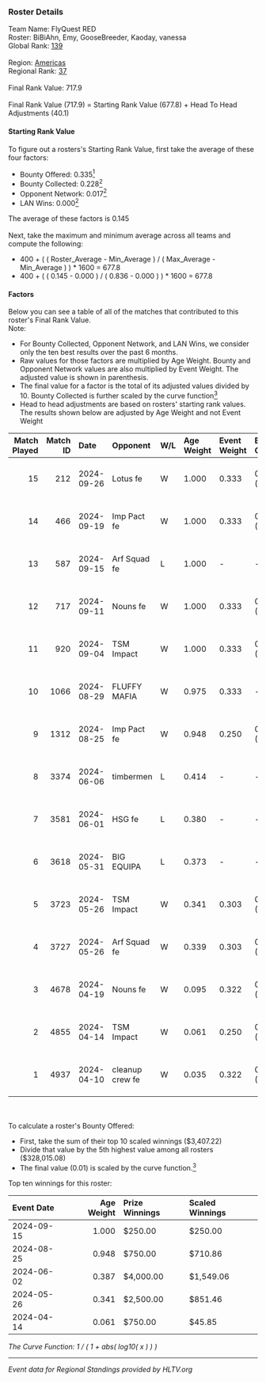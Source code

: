 ### Roster Details<br />
Team Name: FlyQuest RED<br />
Roster: BiBiAhn, Emy, GooseBreeder, Kaoday, vanessa<br />
Global Rank: [139](../../standings_global_2024_10_02.md)<br />
<br />
Region: [Americas]( ../../standings_americas_2024_10_02.md)<br />
Regional Rank: [37]( ../../standings_americas_2024_10_02.md)<br />
<br />
Final Rank Value:  717.9<br />
<br />
Final Rank Value (717.9) = Starting Rank Value (677.8) + Head To Head Adjustments (40.1)<br />

#### Starting Rank Value<br />
To figure out a rosters's Starting Rank Value, first take the average of these four factors:<br />
- Bounty Offered: 0.335[<sup>1</sup>](#table2)
- Bounty Collected: 0.228[<sup>2</sup>](#table1)
- Opponent Network: 0.017[<sup>2</sup>](#table1)
- LAN Wins: 0.000[<sup>2</sup>](#table1)

The average of these factors is 0.145<br />
<br />
Next, take the maximum and minimum average across all teams and compute the following:<br />
- 400 + ( ( Roster_Average - Min_Average ) / ( Max_Average - Min_Average ) ) * 1600 = 677.8
- 400 + ( ( 0.145 - 0.000 ) / ( 0.836 - 0.000 ) ) * 1600 = 677.8


#### Factors<br />
Below you can see a table of all of the matches that contributed to this roster's Final Rank Value.<br />
Note:<br />

- For Bounty Collected, Opponent Network, and LAN Wins, we consider only the ten best results over the past 6 months.
- Raw values for those factors are multiplied by Age Weight. Bounty and Opponent Network values are also multiplied by Event Weight. The adjusted value is shown in parenthesis.
- The final value for a factor is the total of its adjusted values divided by 10. Bounty Collected is further scaled by the curve function[<sup>3</sup>](#curveFunction)
- Head to head adjustments are based on rosters' starting rank values. The results shown below are adjusted by Age Weight and not Event Weight
<span id="table1"></span><br />


| Match Played | Match ID | Date       | Opponent        | W/L | Age Weight | Event Weight | Bounty Collected | Opponent Network | LAN Wins  | H2H Adj. | Roster                                           |
| -: | -: | :- | :- | :- | :- | :- | :- | :- | :- | -: | :- |
|           15 |      212 | 2024-09-26 | Lotus fe        | W   | 1.000      | 0.333        | 0.000 (0.000)    | 0.034 (0.011)    | 0 (0.000) |     6.72 | BiBiAhn, Emy, GooseBreeder, Kaoday, vanessa      |
|           14 |      466 | 2024-09-19 | Imp Pact fe     | W   | 1.000      | 0.333        | 0.001 (0.000)    | 0.102 (0.034)    | 0 (0.000) |    11.25 | BiBiAhn, Emy, GooseBreeder, Kaoday, vanessa      |
|           13 |      587 | 2024-09-15 | Arf Squad fe    | L   | 1.000      | -            | -                | -                | -         |   -18.02 | BiBiAhn, Emy, GooseBreeder, Kaoday, vanessa      |
|           12 |      717 | 2024-09-11 | Nouns fe        | W   | 1.000      | 0.333        | 0.002 (0.001)    | 0.033 (0.011)    | 0 (0.000) |     7.33 | BiBiAhn, Emy, GooseBreeder, Kaoday, vanessa      |
|           11 |      920 | 2024-09-04 | TSM Impact      | W   | 1.000      | 0.333        | 0.005 (0.002)    | 0.102 (0.034)    | 0 (0.000) |    14.35 | BiBiAhn, Emy, GooseBreeder, Kaoday, vanessa      |
|           10 |     1066 | 2024-08-29 | FLUFFY MAFIA    | W   | 0.975      | 0.333        | -                | 0.137 (0.045)    | 0 (0.000) |     7.76 | BiBiAhn, Emy, GooseBreeder, Kaoday, vanessa      |
|            9 |     1312 | 2024-08-25 | Imp Pact fe     | W   | 0.948      | 0.250        | 0.001 (0.000)    | 0.102 (0.024)    | 0 (0.000) |    11.87 | BiBiAhn, Emy, GooseBreeder, Kaoday, vanessa      |
|            8 |     3374 | 2024-06-06 | timbermen       | L   | 0.414      | -            | -                | -                | -         |    -1.55 | BiBiAhn, Emy, GooseBreeder, Shakezullah, vanessa |
|            7 |     3581 | 2024-06-01 | HSG fe          | L   | 0.380      | -            | -                | -                | -         |    -5.38 | BiBiAhn, Emy, GooseBreeder, Kaoday, vanessa      |
|            6 |     3618 | 2024-05-31 | BIG EQUIPA      | L   | 0.373      | -            | -                | -                | -         |    -5.92 | BiBiAhn, Emy, GooseBreeder, Kaoday, vanessa      |
|            5 |     3723 | 2024-05-26 | TSM Impact      | W   | 0.341      | 0.303        | 0.007 (0.001)    | 0.037 (0.004)    | 0 (0.000) |     4.79 | BiBiAhn, Emy, GooseBreeder, Kaoday, vanessa      |
|            4 |     3727 | 2024-05-26 | Arf Squad fe    | W   | 0.339      | 0.303        | 0.004 (0.000)    | 0.054 (0.006)    | 0 (0.000) |     4.83 | BiBiAhn, Emy, GooseBreeder, Kaoday, vanessa      |
|            3 |     4678 | 2024-04-19 | Nouns fe        | W   | 0.095      | 0.322        | 0.002 (0.000)    | 0.033 (0.001)    | 0 (0.000) |     0.90 | BiBiAhn, Emy, GooseBreeder, Kaoday, vanessa      |
|            2 |     4855 | 2024-04-14 | TSM Impact      | W   | 0.061      | 0.250        | 0.007 (0.000)    | 0.037 (0.001)    | 0 (0.000) |     0.86 | BiBiAhn, Emy, GooseBreeder, Kaoday, vanessa      |
|            1 |     4937 | 2024-04-10 | cleanup crew fe | W   | 0.035      | 0.322        | 0.000 (0.000)    | -                | -         |     0.30 | BiBiAhn, Emy, GooseBreeder, Kaoday, vanessa      |

<br />
<span id="table2"></span><br />
To calculate a roster's Bounty Offered:<br />

- First, take the sum of their top 10 scaled winnings ($3,407.22)
- Divide that value by the 5th highest value among all rosters ($328,015.08)
- The final value (0.01) is scaled by the curve function.[<sup>3</sup>](#curveFunction)

Top ten winnings for this roster:<br />

| Event Date | Age Weight | Prize Winnings | Scaled Winnings |
| :- | -: | :- | :- |
| 2024-09-15 |      1.000 | $250.00        | $250.00         |
| 2024-08-25 |      0.948 | $750.00        | $710.86         |
| 2024-06-02 |      0.387 | $4,000.00      | $1,549.06       |
| 2024-05-26 |      0.341 | $2,500.00      | $851.46         |
| 2024-04-14 |      0.061 | $750.00        | $45.85          |


<span id="curveFunction"></span>_The Curve Function: 1 / ( 1 + abs( log10( x ) ) )_<br />

---
_Event data for Regional Standings provided by HLTV.org_<br />
